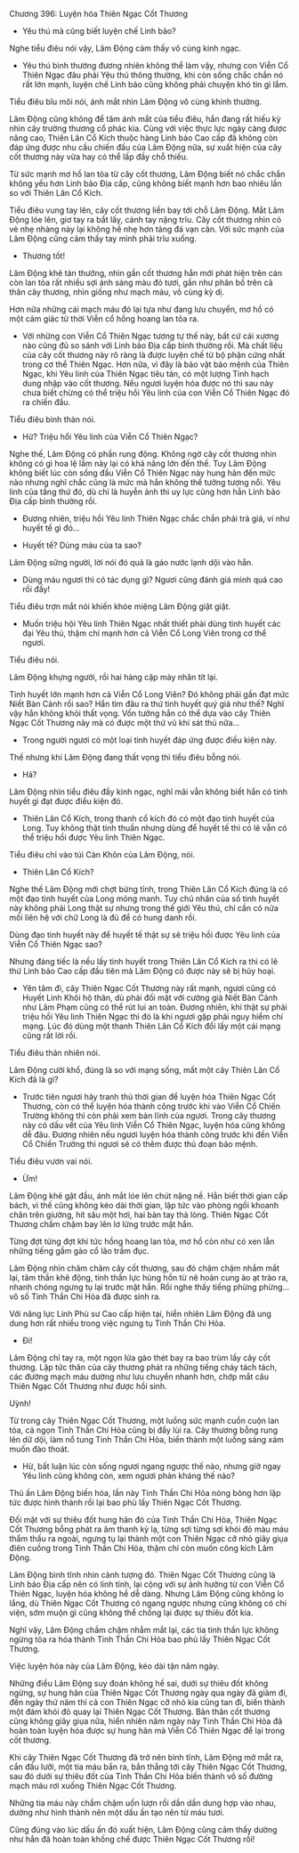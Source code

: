 




Chương 396: Luyện hóa Thiên Ngạc Cốt Thương


- Yêu thú mà cũng biết luyện chế Linh bảo?

Nghe tiểu điêu nói vậy, Lâm Động cảm thấy vô cùng kinh ngạc.

- Yêu thú bình thường đương nhiên không thể làm vậy, nhưng con Viễn Cổ Thiên Ngạc đâu phải Yêu thú thông thường, khi còn sống chắc chắn nó rất lớn mạnh, luyện chế Linh bảo cũng không phải chuyện khó tin gì lắm.

Tiểu điêu bĩu môi nói, ánh mắt nhìn Lâm Động vô cùng khinh thường.

Lâm Động cũng không để tâm ánh mắt của tiểu điêu, hắn đang rất hiếu kỳ nhìn cây trường thương cổ phác kia. Cùng với việc thực lực ngày càng được nâng cao, Thiên Lân Cổ Kích thuộc hàng Linh bảo Cao cấp đã không còn đáp ứng được nhu cầu chiến đấu của Lâm Động nữa, sự xuất hiện của cây cốt thương này vừa hay có thể lấp đầy chỗ thiếu.

Từ sức mạnh mơ hồ lan tỏa từ cây cốt thương, Lâm Động biết nó chắc chắn không yếu hơn Linh bảo Địa cấp, cũng không biết mạnh hơn bao nhiêu lần so với Thiên Lân Cổ Kích.

Tiểu điêu vung tay lên, cây cốt thương liền bay tới chỗ Lâm Động. Mắt Lâm Động lóe lên, giơ tay ra bắt lấy, cánh tay nặng trĩu. Cây cốt thương nhìn có vẻ nhẹ nhàng này lại không hề nhẹ hơn tảng đá vạn cân. Với sức mạnh của Lâm Động cũng cảm thấy tay mình phải trĩu xuống.

- Thương tốt!

Lâm Động khẽ tán thưởng, nhìn gần cốt thương hắn mới phát hiện trên cán còn lan tỏa rất nhiều sợi ánh sáng màu đỏ tươi, gần như phân bố trên cả thân cây thương, nhìn giống như mạch máu, vô cùng kỳ dị.

Hơn nữa những cái mạch máu đó lại tựa như đang lưu chuyển, mơ hồ có một cảm giác từ thời Viễn cổ hồng hoang lan tỏa ra.

- Với những con Viễn Cổ Thiên Ngạc tương tự thế này, bất cứ cái xương nào cũng đủ so sánh với Linh bảo Địa cấp bình thường rồi. Mà chất liệu của cây cốt thương này rõ ràng là được luyện chế từ bộ phận cứng nhất trong cơ thể Thiên Ngạc. Hơn nữa, vì đây là bảo vật bảo mệnh của Thiên Ngạc, khi Yêu linh của Thiên Ngạc tiêu tán, có một lượng Tinh hạch dung nhập vào cốt thương. Nếu ngươi luyện hóa được nó thì sau này chưa biết chừng có thể triệu hồi Yêu linh của con Viễn Cổ Thiên Ngạc đó ra chiến đấu.

Tiểu điêu bình thản nói.

- Hử? Triệu hổi Yêu linh của Viễn Cổ Thiên Ngạc?

Nghe thế, Lâm Động có phần rung động. Không ngờ cây cốt thương nhìn không có gì hoa lệ lắm này lại có khả năng lớn đến thế. Tuy Lâm Động không biết lúc còn sống đầu Viễn Cổ Thiên Ngạc này hung hãn đến mức nào nhưng nghĩ chắc cũng là mức mà hắn không thể tưởng tượng nổi. Yêu linh của tầng thứ đó, dù chỉ là huyễn ảnh thì uy lực cũng hơn hẳn Linh bảo Địa cấp bình thường rồi.

- Đương nhiên, triệu hồi Yêu linh Thiên Ngạc chắc chắn phải trả giá, ví như huyết tế gì đó…

- Huyết tế? Dùng máu của ta sao?

Lâm Động sững người, lời nói đó quả là gáo nước lạnh dội vào hắn.

- Dùng máu ngươi thì có tác dụng gì? Ngươi cũng đánh giá mình quá cao rồi đấy!

Tiểu điêu trợn mắt nói khiến khóe miệng Lâm Động giật giật.

- Muốn triệu hội Yêu linh Thiên Ngạc nhất thiết phải dùng tinh huyết các đại Yêu thú, thậm chí mạnh hơn cả Viễn Cổ Long Viên trong cơ thể ngươi.

Tiểu điêu nói.

Lâm Động khựng người, rồi hai hàng cặp mày nhăn tít lại.

Tinh huyết lớn mạnh hơn cả Viễn Cổ Long Viên? Đó không phải gần đạt mức Niết Bàn Cảnh rồi sao? Hắn tìm đâu ra thứ tinh huyết quý giá như thế? Nghĩ vậy hắn không khỏi thất vọng. Vốn tưởng hắn có thể dựa vào cây Thiên Ngạc Cốt Thương này mà có được một thứ vũ khí sát thủ nữa…

- Trong người ngươi có một loại tinh huyết đáp ứng được điều kiện này.

Thế nhưng khi Lâm Động đang thất vọng thì tiểu điêu bỗng nói.

- Hả?

Lâm Động nhìn tiểu điêu đầy kinh ngạc, nghĩ mãi vẫn không biết hắn có tinh huyết gì đạt được điều kiện đó.

- Thiên Lân Cổ Kích, trong thanh cổ kích đó có một đạo tinh huyết của Long. Tuy không thật tinh thuần nhưng dùng để huyết tế thì có lẽ vẫn có thể triệu hồi được Yêu linh Thiên Ngạc.

Tiểu điêu chỉ vào túi Càn Khôn của Lâm Động, nói.

- Thiên Lân Cổ Kích?

Nghe thế Lâm Động mới chợt bừng tỉnh, trong Thiên Lân Cổ Kích đúng là có một đạo tinh huyết của Long mỏng manh. Tuy chủ nhân của số tinh huyết này không phải Long thật sự nhưng trong thế giới Yêu thú, chỉ cần có nửa mối liên hệ với chữ Long là đủ để có hung danh rồi.

Dùng đạo tinh huyết này để huyết tế thật sự sẽ triệu hồi được Yêu linh của Viễn Cổ Thiên Ngạc sao?

Nhưng đáng tiếc là nếu lấy tinh huyết trong Thiên Lân Cổ Kích ra thì có lẽ thứ Linh bảo Cao cấp đầu tiên mà Lâm Động có được này sẽ bị hủy hoại.

- Yên tâm đi, cây Thiên Ngạc Cốt Thương này rất mạnh, ngươi cũng có Huyết Linh Khôi hộ thân, dù phải đối mặt với cường giả Niết Bàn Cảnh như Lâm Phạm cũng có thể rút lui an toàn. Đương nhiên, khi thật sự phải triệu hồi Yêu linh Thiên Ngạc thì đó là khi ngươi gặp phải nguy hiểm chí mạng. Lúc đó dùng một thanh Thiên Lân Cổ Kích đổi lấy một cái mạng cũng rất lời rồi.

Tiểu điêu thản nhiên nói.

Lâm Động cười khổ, đúng là so với mạng sống, mất một cây Thiên Lân Cổ Kích đã là gì?

- Trước tiên ngươi hãy tranh thủ thời gian để luyện hóa Thiên Ngạc Cốt Thương, còn có thể luyện hóa thành công trước khi vào Viễn Cổ Chiến Trường không thì còn phải xem bản lĩnh của ngươi. Trong cây thương này có dấu vết của Yêu linh Viễn Cổ Thiên Ngạc, luyện hóa cũng không dễ đâu. Đương nhiên nếu ngươi luyện hóa thành công trước khi đến Viễn Cổ Chiến Trường thì ngươi sẽ có thêm được thủ đoạn bảo mệnh.

Tiểu điêu vươn vai nói.

- Ừm!

Lâm Động khẽ gật đầu, ánh mắt lóe lên chút nặng nề. Hắn biết thời gian cấp bách, vì thế cũng không kéo dài thời gian, lập tức vào phòng ngồi khoanh chân trên giường, hít sâu một hơi, hai bàn tay thả lòng. Thiên Ngạc Cốt Thương chầm chậm bay lên lơ lửng trước mặt hắn.

Từng đợt từng đợt khí tức hồng hoang lan tỏa, mơ hồ còn như có xen lẫn những tiếng gầm gào cổ lão trầm đục.

Lâm Động nhìn chăm chăm cây cốt thương, sau đó chậm chậm nhắm mắt lại, tâm thần khẽ động, tinh thần lực hùng hồn từ nê hoàn cung ào ạt trào ra, nhanh chóng ngưng tụ lại trước mặt hắn. Rồi nghe thấy tiếng phừng phừng… vô số Tinh Thần Chi Hỏa đã được sinh ra.

Với năng lực Linh Phù sư Cao cấp hiện tại, hiển nhiên Lâm Động đã ung dung hơn rất nhiều trong việc ngưng tụ Tinh Thần Chi Hỏa.

- Đi!

Lâm Động chỉ tay ra, một ngọn lửa gào thét bay ra bao trùm lấy cây cốt thương. Lập tức thân của cây thương phát ra những tiếng cháy tách tách, các đường mạch máu dường như lưu chuyển nhanh hơn, chớp mắt câu Thiên Ngạc Cốt Thương như được hồi sinh.

Uỳnh!

Từ trong cây Thiên Ngạc Cốt Thương, một luồng sức mạnh cuồn cuộn lan tỏa, cả ngọn Tinh Thần Chi Hỏa cũng bị đẩy lùi ra. Cây thương bỗng rung lên dữ dội, làm nổ tung Tinh Thần Chi Hỏa, biến thành một luồng sáng xám muốn đào thoát.

- Hừ, bất luận lúc còn sống ngươi ngang ngược thế nào, nhưng giờ ngay Yêu linh cũng không còn, xem ngươi phản kháng thế nào?

Thủ ấn Lâm Động biến hóa, lần này Tinh Thần Chi Hỏa nóng bỏng hơn lập tức được hình thành rồi lại bao phủ lấy Thiên Ngạc Cốt Thương.

Đối mặt với sự thiêu đốt hung hãn đó của Tinh Thần Chi Hỏa, Thiên Ngạc Cốt Thương bỗng phát ra âm thanh kỳ lạ, từng sợi từng sợi khói đỏ màu máu thẩm thấu ra ngoài, ngưng tụ lại thành một con Thiên Ngạc cỡ nhỏ giãy giụa điên cuồng trong Tinh Thần Chi Hỏa, thậm chí còn muốn công kích Lâm Động.

Lâm Động bình tĩnh nhìn cảnh tượng đó. Thiên Ngạc Cốt Thương cũng là Linh bảo Địa cấp nên có linh tính, lại cộng với sự ảnh hưởng từ con Viễn Cổ Thiên Ngạc, luyện hóa không hề dễ dàng. Nhưng Lâm Động cũng không lo lắng, dù Thiên Ngạc Cốt Thương có ngang ngược nhưng cũng không có chi viện, sớm muộn gì cũng không thể chống lại được sự thiêu đốt kia.

Nghĩ vậy, Lâm Động chầm chậm nhắm mắt lại, các tia tinh thần lực không ngừng tỏa ra hóa thành Tinh Thần Chi Hỏa bao phủ lấy Thiên Ngạc Cốt Thương.

Việc luyện hóa này của Lâm Động, kéo dài tận năm ngày.

Những điều Lâm Động suy đoán không hề sai, dưới sự thiêu đốt không ngừng, sự hung hãn của Thiên Ngạc Cốt Thương ngày qua ngày đã giảm đi, đến ngày thứ năm thì cả con Thiên Ngạc cỡ nhỏ kia cũng tan đi, biến thành một đám khói đỏ quay lại Thiên Ngạc Cốt Thương. Bản thân cốt thương cũng không giãy giụa nữa, hiển nhiên năm ngày này Tinh Thần Chi Hỏa đã hoàn toàn luyện hóa được sự hung hãn mà Viễn Cổ Thiên Ngạc để lại trong cốt thương.

Khi cây Thiên Ngạc Cốt Thương đã trở nên bình tĩnh, Lâm Động mở mắt ra, cắn đầu lưỡi, một tia máu bắn ra, bắn thẳng tới cây Thiên Ngạc Cốt Thương, sau đó dưới sự thiêu đốt của Tinh Thần Chi Hỏa biến thành vô số đường mạch máu rơi xuống Thiên Ngạc Cốt Thương.

Những tia máu này chầm chậm uốn lượn rồi dần dần dung hợp vào nhau, dường như hình thành nên một dấu ấn tạo nên từ máu tươi.

Cũng đúng vào lúc dấu ấn đó xuất hiện, Lâm Động cũng cảm thấy dường như hắn đã hoàn toàn khống chế được Thiên Ngạc Cốt Thương rồi!




